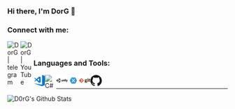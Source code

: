 ### Hi there, I'm DorG 👋

### Connect with me:

[<img align="left" alt="DorG | telegram" width="30px" src="https://cdn.jsdelivr.net/npm/simple-icons@3.4.1/icons/telegram.svg" />][telegram]
[<img align="left" alt="DorG | YouTube" width="30px" src="https://cdn.jsdelivr.net/npm/simple-icons@3.4.1/icons/vk.svg" />][vk]

<br />

### Languages and Tools:

[<img align="left" alt="Visual Studio Code" width="26px" src="https://raw.githubusercontent.com/github/explore/80688e429a7d4ef2fca1e82350fe8e3517d3494d/topics/visual-studio-code/visual-studio-code.png" />][vsCode]
[<img align="left" alt="C#" width="26px" src="https://raw.githubusercontent.com/abranhe/programming-languages-logos/30a0ecf99188be99a3c75a00efb5be61eca9c382/src/csharp/csharp.svg" />][charp]
[<img align="left" alt="Unity" width="26px" src="https://raw.githubusercontent.com/github/explore/80688e429a7d4ef2fca1e82350fe8e3517d3494d/topics/unity/unity.png" />][unity]
[<img align="left" alt="Xamarin" width="26px" src="https://raw.githubusercontent.com/github/explore/80688e429a7d4ef2fca1e82350fe8e3517d3494d/topics/xamarin/xamarin.png" />][xamarin]
[<img align="left" alt="Git" width="26px" src="https://raw.githubusercontent.com/github/explore/80688e429a7d4ef2fca1e82350fe8e3517d3494d/topics/git/git.png" />][git]
[<img align="left" alt="GitHub" width="26px" src="https://raw.githubusercontent.com/github/explore/78df643247d429f6cc873026c0622819ad797942/topics/github/github.png" />][github]
<br />


---
<img align="left" alt="D0rG's Github Stats" src="https://github-readme-stats.codestackr.vercel.app/api?username=D0rG&show_icons=true&hide_border=true" />

[telegram]: https://t.me/D_o_r_G
[vk]: https://vk.com/d_o_r_g
[vsCode]: https://code.visualstudio.com/
[github]: https://github.com/D0rG
[git]:https://git-scm.com/
[unity]: https://unity.com
[xamarin]: https://dotnet.microsoft.com/apps/xamarin
[charp]: https://docs.microsoft.com/ru-ru/dotnet/csharp/